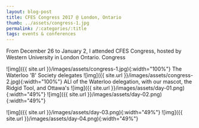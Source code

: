 ```yaml
---
layout: blog-post
title: CFES Congress 2017 @ London, Ontario
thumb: ../assets/congress-1.jpg
permalink: /:categories/:title
tags: events & conferences 
---
```

From December 26 to January 2, I attended CFES Congress, hosted by Western University in London Ontario. Congress

![img]({{ site.url }}/images/assets/congress-1.jpg){:width="100%"}
The Waterloo 'B' Society delegates
![img]({{ site.url }}/images/assets/congress-2.jpg){:width="100%"}
ALl of the Waterloo delegation, with our mascot, the Ridgid Tool, and Ottawa's 
![img]({{ site.url }}/images/assets/day-01.png){:width="49%"}   ![img]({{ site.url }}/images/assets/day-02.png){:width="49%"}

![img]({{ site.url }}/images/assets/day-03.png){:width="49%"}   ![img]({{ site.url }}/images/assets/day-04.png){:width="49%"}
